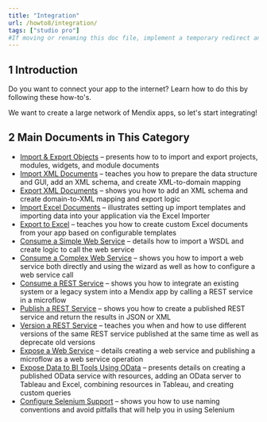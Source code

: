 ```yaml
---
title: "Integration"
url: /howto8/integration/
tags: ["studio pro"]
#If moving or renaming this doc file, implement a temporary redirect and let the respective team know they should update the URL in the product. See Mapping to Products for more details.
---
```


## 1 Introduction

Do you want to connect your app to the internet? Learn how to do this by following these how-to's.

We want to create a large network of Mendix apps, so let's start integrating!

## 2 Main Documents in This Category

* [Import & Export Objects](/howto/integration/importing-and-exporting-objects/) – presents how to to import and export projects, modules, widgets, and module documents
* [Import XML Documents](/howto/integration/importing-xml-documents/) – teaches you how to prepare the data structure and GUI, add an XML schema, and create XML-to-domain mapping
* [Export XML Documents](/howto/integration/export-xml-documents/) – shows you how to add an XML schema and create domain-to-XML mapping and export logic
* [Import Excel Documents](/howto/integration/importing-excel-documents/) – illustrates setting up import templates and importing data into your application via the Excel Importer
* [Export to Excel](/howto/integration/using-the-excel-exporter/) – teaches you how to create custom Excel documents from your app based on configurable templates
* [Consume a Simple Web Service](/howto/integration/consume-a-simple-web-service/) – details how to import a WSDL and create logic to call the web service
* [Consume a Complex Web Service](/howto/integration/consume-a-complex-web-service/) – shows you how to import a web service both directly and using the wizard as well as how to configure a web service call
* [Consume a REST Service](/howto/integration/consume-a-rest-service/) – shows you how to integrate an existing system or a legacy system into a Mendix app by calling a REST service in a microflow
* [Publish a REST Service](/howto/integration/publish-rest-service/) – shows you how to create a published REST service and return the results in JSON or XML
* [Version a REST Service](/howto/integration/version-rest-service/) – teaches you when and how to use different versions of the same REST service published at the same time as well as deprecate old versions
* [Expose a Web Service](/howto/integration/expose-a-web-service/) – details creating a web service and publishing a microflow as a web service operation
* [Expose Data to BI Tools Using OData](/howto/integration/exposing-data-to-bi-tools-using-odata/) – presents details on creating a published OData service with resources, adding an OData server to Tableau and Excel, combining resources in Tableau, and creating custom queries
* [Configure Selenium Support](/howto/integration/selenium-support/) – shows you how to use naming conventions and avoid pitfalls that will help you in using Selenium

